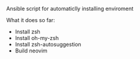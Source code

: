 Ansible script for automaticlly installing enviroment

What it does so far:
- Install zsh
- Install oh-my-zsh
- Install zsh-autosuggestion
- Build neovim

